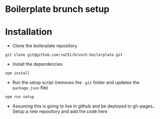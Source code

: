 # Boilerplate brunch setup


# Installation

- Clone the boilerplate repository
```
git clone git@github.com:rw251/brunch-boilerplate.git
```

- Install the dependencies
```
npm install
```

- Run the setup script (removes the `.git` folder and updates the `package.json` file)
```
npm run setup
```

- Assuming this is going to live in github and be deployed to gh-pages.. Setup a new repository and add the code here

